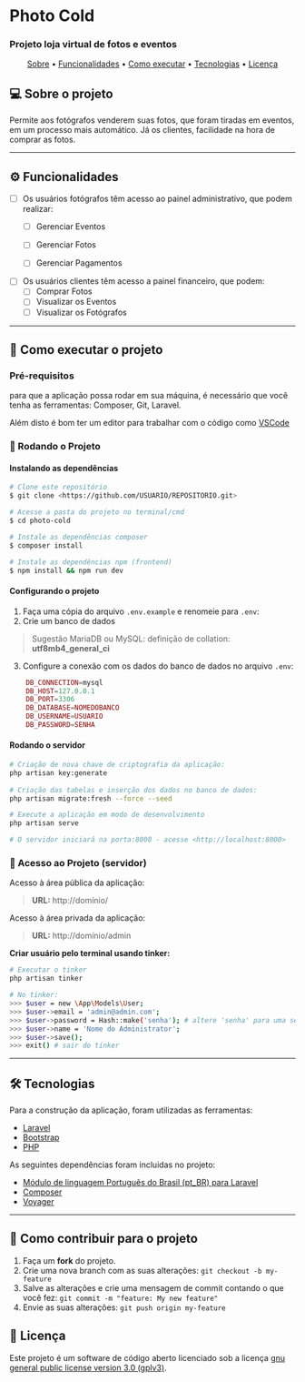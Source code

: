 # Photo Cold
###  Projeto loja virtual de fotos e eventos

<p align="center">
 <a href="#-sobre-o-projeto">Sobre</a> •
 <a href="#-funcionalidades">Funcionalidades</a> •
 <a href="#-como-executar-o-projeto">Como executar</a> • 
 <a href="#-tecnologias">Tecnologias</a> •  
 <a href="#user-content--licença">Licença</a>
</p>

## 💻 Sobre o projeto

Permite aos fotógrafos venderem suas fotos, que foram tiradas em eventos, em um processo mais automático. Já os clientes, facilidade na hora de comprar as fotos.

---

## ⚙️ Funcionalidades

- [ ] Os usuários fotógrafos têm acesso ao painel administrativo, que podem realizar:
    - [ ] Gerenciar Eventos
    - [ ] Gerenciar Fotos
    - [ ] Gerenciar Pagamentos
  

- [ ] Os usuários clientes têm acesso a painel financeiro, que podem:
    - [ ] Comprar Fotos
    - [ ] Visualizar os Eventos
    - [ ] Visualizar os Fotógrafos

---
## 🚀 Como executar o projeto

### Pré-requisitos

para que a aplicação possa rodar em sua máquina, é necessário que você tenha as ferramentas: Composer, Git, Laravel.

Além disto é bom ter um editor para trabalhar com o código como [VSCode](https://code.visualstudio.com/)
### 🎲 Rodando o Projeto

#### Instalando as dependências
```bash
# Clone este repositório
$ git clone <https://github.com/USUARIO/REPOSITORIO.git>

# Acesse a pasta do projeto no terminal/cmd
$ cd photo-cold

# Instale as dependências composer
$ composer install

# Instale as dependências npm (frontend)
$ npm install && npm run dev
```
#### Configurando o projeto
1. Faça uma cópia do arquivo `.env.example` e renomeie para `.env`:
2. Crie um banco de dados
> Sugestão MariaDB ou MySQL: definição de collation: **utf8mb4_general_ci**

3. Configure a conexão com os dados do banco de dados no arquivo `.env`:
```php  
    DB_CONNECTION=mysql
    DB_HOST=127.0.0.1
    DB_PORT=3306
    DB_DATABASE=NOMEDOBANCO
    DB_USERNAME=USUARIO
    DB_PASSWORD=SENHA
```
#### Rodando o servidor
```bash    
# Criação de nova chave de criptografia da aplicação:
php artisan key:generate
    
# Criação das tabelas e inserção dos dados no banco de dados:
php artisan migrate:fresh --force --seed

# Execute a aplicação em modo de desenvolvimento
php artisan serve

# O servidor iniciará na porta:8000 - acesse <http://localhost:8000>
```

### 🎲 Acesso ao Projeto (servidor)
Acesso à área pública da aplicação:
> **URL:** http://domínio/

Acesso à área privada da aplicação:
> **URL:** http://domínio/admin <br/>

**Criar usuário pelo terminal usando tinker:**
```bash
# Executar o tinker
php artisan tinker

# No tinker: 
>>> $user = new \App\Models\User;
>>> $user->email = 'admin@admin.com';
>>> $user->password = Hash::make('senha'); # altere 'senha' para uma senha forte
>>> $user->name = 'Nome do Administrator';
>>> $user->save();
>>> exit() # sair do tinker
```
---
## 🛠 Tecnologias

Para a construção da aplicação, foram utilizadas as ferramentas:

- [Laravel](https://laravel.com/docs)
- [Bootstrap](https://getbootstrap.com/)
- [PHP]()

As seguintes dependências foram incluidas no projeto:
- [Módulo de linguagem Português do Brasil (pt_BR) para Laravel](https://github.com/lucascudo/laravel-pt-BR-localization)
- [Composer]()
- [Voyager]()
---
## 💪 Como contribuir para o projeto

1. Faça um **fork** do projeto.
2. Crie uma nova branch com as suas alterações: `git checkout -b my-feature`
3. Salve as alterações e crie uma mensagem de commit contando o que você fez: `git commit -m "feature: My new feature"`
4. Envie as suas alterações: `git push origin my-feature`

## 📝 Licença

Este projeto é um software de código aberto licenciado sob a licença [gnu general public license version 3.0 (gplv3)](./LICENSE).
